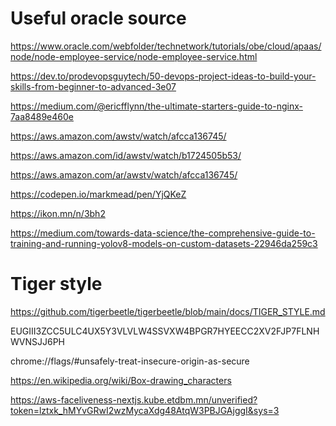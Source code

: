 # Useful oracle source

https://www.oracle.com/webfolder/technetwork/tutorials/obe/cloud/apaas/node/node-employee-service/node-employee-service.html

https://dev.to/prodevopsguytech/50-devops-project-ideas-to-build-your-skills-from-beginner-to-advanced-3e07

https://medium.com/@ericfflynn/the-ultimate-starters-guide-to-nginx-7aa8489e460e

https://aws.amazon.com/awstv/watch/afcca136745/

https://aws.amazon.com/id/awstv/watch/b1724505b53/

https://aws.amazon.com/ar/awstv/watch/afcca136745/

https://codepen.io/markmead/pen/YjQKeZ

https://ikon.mn/n/3bh2

https://medium.com/towards-data-science/the-comprehensive-guide-to-training-and-running-yolov8-models-on-custom-datasets-22946da259c3

# Tiger style
https://github.com/tigerbeetle/tigerbeetle/blob/main/docs/TIGER_STYLE.md


EUGIII3ZCC5ULC4UX5Y3VLVLW4SSVXW4BPGR7HYEECC2XV2FJP7FLNHWVNSJJ6PH

chrome://flags/#unsafely-treat-insecure-origin-as-secure


https://en.wikipedia.org/wiki/Box-drawing_characters

https://aws-faceliveness-nextjs.kube.etdbm.mn/unverified?token=lztxk_hMYvGRwI2wzMycaXdg48AtqW3PBJGAjggI&sys=3
